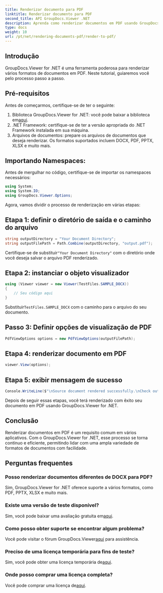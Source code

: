 ```yaml
---
title: Renderizar documento para PDF
linktitle: Renderizar documento para PDF
second_title: API GroupDocs.Viewer .NET
description: Aprenda como renderizar documentos em PDF usando GroupDocs.Viewer for .NET. Guia passo a passo com pré-requisitos e perguntas frequentes incluídas.
type: docs
weight: 10
url: /pt/net/rendering-documents-pdf/render-to-pdf/
---
```

## Introdução
GroupDocs.Viewer for .NET é uma ferramenta poderosa para renderizar vários formatos de documentos em PDF. Neste tutorial, guiaremos você pelo processo passo a passo.
## Pré-requisitos

Antes de começarmos, certifique-se de ter o seguinte:
1.  Biblioteca GroupDocs.Viewer for .NET: você pode baixar a biblioteca em[aqui](https://releases.groupdocs.com/viewer/net/).
2. .NET Framework: certifique-se de ter a versão apropriada do .NET Framework instalada em sua máquina.
3. Arquivos de documentos: prepare os arquivos de documentos que deseja renderizar. Os formatos suportados incluem DOCX, PDF, PPTX, XLSX e muito mais.

## Importando Namespaces:
Antes de mergulhar no código, certifique-se de importar os namespaces necessários:
```csharp
using System;
using System.IO;
using GroupDocs.Viewer.Options;
```

Agora, vamos dividir o processo de renderização em várias etapas:
## Etapa 1: definir o diretório de saída e o caminho do arquivo
```csharp
string outputDirectory = "Your Document Directory";
string outputFilePath = Path.Combine(outputDirectory, "output.pdf");
```
 Certifique-se de substituir`"Your Document Directory"` com o diretório onde você deseja salvar o arquivo PDF renderizado.
## Etapa 2: instanciar o objeto visualizador
```csharp
using (Viewer viewer = new Viewer(TestFiles.SAMPLE_DOCX))
{
    // Seu código aqui
}
```
 Substituir`TestFiles.SAMPLE_DOCX` com o caminho para o arquivo do seu documento.
## Passo 3: Definir opções de visualização de PDF
```csharp
PdfViewOptions options = new PdfViewOptions(outputFilePath);
```
## Etapa 4: renderizar documento em PDF
```csharp
viewer.View(options);
```
## Etapa 5: exibir mensagem de sucesso
```csharp
Console.WriteLine($"\nSource document rendered successfully.\nCheck output in {outputDirectory}.");
```
Depois de seguir essas etapas, você terá renderizado com êxito seu documento em PDF usando GroupDocs.Viewer for .NET.

## Conclusão
Renderizar documentos em PDF é um requisito comum em vários aplicativos. Com o GroupDocs.Viewer for .NET, esse processo se torna contínuo e eficiente, permitindo lidar com uma ampla variedade de formatos de documentos com facilidade.
## Perguntas frequentes
### Posso renderizar documentos diferentes de DOCX para PDF?
Sim, GroupDocs.Viewer for .NET oferece suporte a vários formatos, como PDF, PPTX, XLSX e muito mais.
### Existe uma versão de teste disponível?
 Sim, você pode baixar uma avaliação gratuita em[aqui](https://releases.groupdocs.com/).
### Como posso obter suporte se encontrar algum problema?
 Você pode visitar o fórum GroupDocs.Viewer[aqui](https://forum.groupdocs.com/c/viewer/9) para assistência.
### Preciso de uma licença temporária para fins de teste?
 Sim, você pode obter uma licença temporária de[aqui](https://purchase.groupdocs.com/temporary-license/).
### Onde posso comprar uma licença completa?
 Você pode comprar uma licença de[aqui](https://purchase.groupdocs.com/buy).